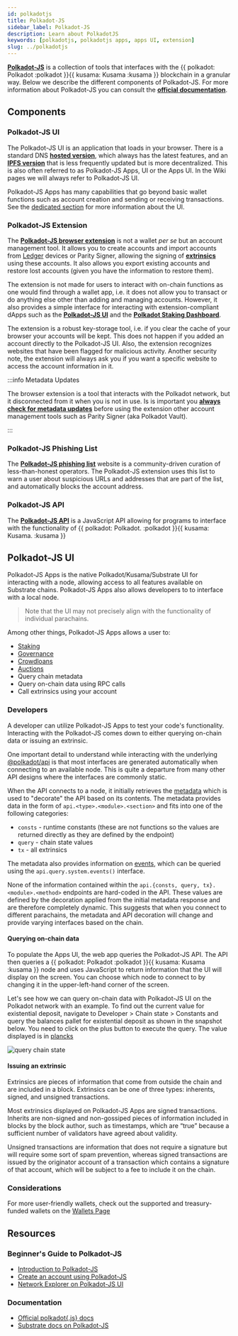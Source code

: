 ```yaml
---
id: polkadotjs
title: Polkadot-JS
sidebar_label: Polkadot-JS
description: Learn about PolkadotJS
keywords: [polkadotjs, polkadotjs apps, apps UI, extension]
slug: ../polkadotjs
---
```


[**Polkadot-JS**](https://polkadot.js.org/) is a collection of tools that interfaces with the
{{ polkadot: Polkadot :polkadot }}{{ kusama: Kusama :kusama }} blockchain in a granular way. Below
we describe the different components of Polkadot-JS. For more information about Polkadot-JS you can
consult the [**official documentation**](https://polkadot.js.org/docs/).

## Components

### Polkadot-JS UI

The Polkadot-JS UI is an application that loads in your browser. There is a standard DNS
[**hosted version**](https://polkadot.js.org/), which always has the latest features, and an
[**IPFS version**](https://dotapps.io/) that is less frequently updated but is more decentralized.
This is also often referred to as Polkadot-JS Apps, UI or the Apps UI. In the Wiki pages we will
always refer to Polkadot-JS UI.

Polkadot-JS Apps has many capabilities that go beyond basic wallet functions such as account
creation and sending or receiving transactions. See the [dedicated section](./polkadotjs-ui.md) for
more information about the UI.

### Polkadot-JS Extension

The [**Polkadot-JS browser extension**](https://polkadot.js.org/extension/) is not a wallet _per se_
but an account management tool. It allows you to create accounts and import accounts from
[Ledger](./ledger.md) devices or Parity Signer, allowing the signing of
[**extrinsics**](../learn/learn-extrinsics.md) using these accounts. It also allows you export
existing accounts and restore lost accounts (given you have the information to restore them).

The extension is not made for users to interact with on-chain functions as one would find through a
wallet app, i.e. it does not allow you to transact or do anything else other than adding and
managing accounts. However, it also provides a simple interface for interacting with
extension-compliant dApps such as the [**Polkadot-JS UI**](https://polkadot.js.org/apps/#/explorer)
and the [**Polkadot Staking Dashboard**](https://staking.polkadot.network/#/overview).

The extension is a robust key-storage tool, i.e. if you clear the cache of your browser your
accounts will be kept. This does not happen if you added an account directly to the Polkadot-JS UI.
Also, the extension recognizes websites that have been flagged for malicious activity. Another
security note, the extension will always ask you if you want a specific website to access the
account information in it.

:::info Metadata Updates

The browser extension is a tool that interacts with the Polkadot network, but it disconnected from
it when you is not in use. Is is important you
[**always check for metadata updates**](../learn/learn-extrinsics.md#metadata-updates) before using
the extension other account management tools such as Parity Signer (aka Polkadot Vault).

:::

### Polkadot-JS Phishing List

The [**Polkadot-JS phishing list**](https://polkadot.js.org/phishing/) website is a community-driven
curation of less-than-honest operators. The Polkadot-JS extension uses this list to warn a user
about suspicious URLs and addresses that are part of the list, and automatically blocks the account
address.

### Polkadot-JS API

The [**Polkadot-JS API**](https://github.com/polkadot-js/api) is a JavaScript API allowing for
programs to interface with the functionality of
{{ polkadot: Polkadot. :polkadot }}{{ kusama: Kusama. :kusama }}

## Polkadot-JS UI

Polkadot-JS Apps is the native Polkadot/Kusama/Substrate UI for interacting with a node, allowing
access to all features available on Substrate chains. Polkadot-JS Apps also allows developers to to
interface with a local node.

> Note that the UI may not precisely align with the functionality of individual parachains.

Among other things, Polkadot-JS Apps allows a user to:

- [Staking](../learn/learn-staking.md)
- [Governance](../learn/learn-governance.md)
- [Crowdloans](../learn/learn-crowdloans.md)
- [Auctions](../learn/learn-auction.md)
- Query chain metadata
- Query on-chain data using RPC calls
- Call extrinsics using your account

### Developers

A developer can utilize Polkadot-JS Apps to test your code's functionality. Interacting with the
Polkadot-JS comes down to either querying on-chain data or issuing an extrinsic.

One important detail to understand while interacting with the underlying
[@polkadot/api](https://www.npmjs.com/package/@polkadot/api) is that most interfaces are generated
automatically when connecting to an available node. This is quite a departure from many other API
designs where the interfaces are commonly static.

When the API connects to a node, it initially retrieves the
[metadata](https://polkadot.js.org/apps/#/runtime) which is used to "decorate" the API based on its
contents. The metadata provides data in the form of `api.<type>.<module>.<section>` and fits into
one of the following categories:

- `consts` - runtime constants (these are not functions so the values are returned directly as they
  are defined by the endpoint)
- `query` - chain state values
- `tx` - all extrinsics

The metadata also provides information on [events](https://polkadot.js.org/docs/substrate/events/),
which can be queried using the `api.query.system.events()` interface.

None of the information contained within the `api.{consts, query, tx}.<module>.<method>` endpoints
are hard-coded in the API. These values are defined by the decoration applied from the initial
metadata response and are therefore completely dynamic. This suggests that when you connect to
different parachains, the metadata and API decoration will change and provide varying interfaces
based on the chain.

#### Querying on-chain data

To populate the Apps UI, the web app queries the Polkadot-JS API. The API then queries a
{{ polkadot: Polkadot :polkadot }}{{ kusama: Kusama :kusama }} node and uses JavaScript to return
information that the UI will display on the screen. You can choose which node to connect to by
changing it in the upper-left-hand corner of the screen.

Let's see how we can query on-chain data with Polkadot-JS UI on the Polkadot network with an
example. To find out the current value for existential deposit, navigate to Developer > Chain
state > Constants and query the balances pallet for existential deposit as shown in the snapshot
below. You need to click on the plus button to execute the query. The value displayed is in
[plancks](learn-DOT#polkadot)

![query chain state](../assets/chain-state-constant.png)

#### Issuing an extrinsic

Extrinsics are pieces of information that come from outside the chain and are included in a block.
Extrinsics can be one of three types: inherents, signed, and unsigned transactions.

Most extrinsics displayed on Polkadot-JS Apps are signed transactions. Inherits are non-signed and
non-gossiped pieces of information included in blocks by the block author, such as timestamps, which
are “true” because a sufficient number of validators have agreed about validity.

Unsigned transactions are information that does not require a signature but will require some sort
of spam prevention, whereas signed transactions are issued by the originator account of a
transaction which contains a signature of that account, which will be subject to a fee to include it
on the chain.

### Considerations

For more user-friendly wallets, check out the supported and treasury-funded wallets on the
[Wallets Page](./../general/wallets.md)

## Resources

### Beginner's Guide to Polkadot-JS

- [Introduction to Polkadot-JS](https://www.youtube.com/watch?v=4EQqwGFV1D8)
- [Create an account using Polkadot-JS](https://www.youtube.com/watch?v=sy7lvAqyzkY)
- [Network Explorer on Polkadot-JS UI](https://www.youtube.com/watch?v=g4b4IWR6OrE)

### Documentation

- [Official polkadot{.js} docs](https://polkadot.js.org/docs/)
- [Substrate docs on Polkadot-JS](https://docs.substrate.io/reference/command-line-tools/polkadot-apps/)
